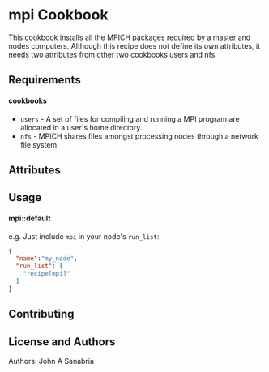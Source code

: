 mpi Cookbook
============
This cookbook installs all the MPICH packages required by a master and nodes computers.
Although this recipe does not define its own attributes, it needs two attributes from other two cookbooks users and nfs.

Requirements
------------
#### cookbooks
- `users` - A set of files for compiling and running a MPI program are allocated in a user's home directory. 
- `nfs` - MPICH shares files amongst processing nodes through a network file system.

Attributes
----------

Usage
-----
#### mpi::default

e.g.
Just include `mpi` in your node's `run_list`:

```json
{
  "name":"my_node",
  "run_list": [
    "recipe[mpi]"
  ]
}
```

Contributing
------------

License and Authors
-------------------
Authors: John A Sanabria
